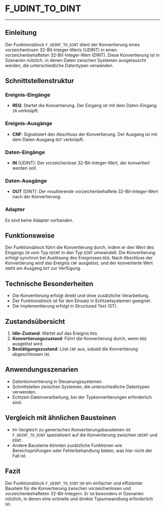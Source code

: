 # F_UDINT_TO_DINT

* * * * * * * * * *
## Einleitung
Der Funktionsblock `F_UDINT_TO_DINT` dient der Konvertierung eines vorzeichenlosen 32-Bit-Integer-Werts (UDINT) in einen vorzeichenbehafteten 32-Bit-Integer-Wert (DINT). Diese Konvertierung ist in Szenarien nützlich, in denen Daten zwischen Systemen ausgetauscht werden, die unterschiedliche Datentypen verwenden.

## Schnittstellenstruktur
### **Ereignis-Eingänge**
- **REQ**: Startet die Konvertierung. Der Eingang ist mit dem Daten-Eingang `IN` verknüpft.

### **Ereignis-Ausgänge**
- **CNF**: Signalisiert den Abschluss der Konvertierung. Der Ausgang ist mit dem Daten-Ausgang `OUT` verknüpft.

### **Daten-Eingänge**
- **IN** (UDINT): Der vorzeichenlose 32-Bit-Integer-Wert, der konvertiert werden soll.

### **Daten-Ausgänge**
- **OUT** (DINT): Der resultierende vorzeichenbehaftete 32-Bit-Integer-Wert nach der Konvertierung.

### **Adapter**
Es sind keine Adapter vorhanden.

## Funktionsweise
Der Funktionsblock führt die Konvertierung durch, indem er den Wert des Eingangs `IN` vom Typ `UDINT` in den Typ `DINT` umwandelt. Die Konvertierung erfolgt synchron bei Auslösung des Ereignisses `REQ`. Nach Abschluss der Konvertierung wird das Ereignis `CNF` ausgelöst, und der konvertierte Wert steht am Ausgang `OUT` zur Verfügung.

## Technische Besonderheiten
- Die Konvertierung erfolgt direkt und ohne zusätzliche Verarbeitung.
- Der Funktionsblock ist für den Einsatz in Echtzeitsystemen geeignet.
- Die Implementierung erfolgt in Structured Text (ST).

## Zustandsübersicht
1. **Idle-Zustand**: Wartet auf das Ereignis `REQ`.
2. **Konvertierungszustand**: Führt die Konvertierung durch, wenn `REQ` ausgelöst wird.
3. **Bestätigungszustand**: Löst `CNF` aus, sobald die Konvertierung abgeschlossen ist.

## Anwendungsszenarien
- Datenkonvertierung in Steuerungssystemen.
- Schnittstellen zwischen Systemen, die unterschiedliche Datentypen verwenden.
- Echtzeit-Datenverarbeitung, bei der Typkonvertierungen erforderlich sind.

## Vergleich mit ähnlichen Bausteinen
- Im Vergleich zu generischen Konvertierungsbausteinen ist `F_UDINT_TO_DINT` spezialisiert auf die Konvertierung zwischen `UDINT` und `DINT`.
- Andere Bausteine könnten zusätzliche Funktionen wie Bereichsprüfungen oder Fehlerbehandlung bieten, was hier nicht der Fall ist.

## Fazit
Der Funktionsblock `F_UDINT_TO_DINT` ist ein einfacher und effizienter Baustein für die Konvertierung zwischen vorzeichenlosen und vorzeichenbehafteten 32-Bit-Integern. Er ist besonders in Szenarien nützlich, in denen eine schnelle und direkte Typumwandlung erforderlich ist.